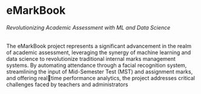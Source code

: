 # eMarkBook
<h6> Revolutionizing Academic Assessment with ML and Data Science</h6>
 <p>The eMarkBook project represents a significant advancement in the realm of 
academic assessment, leveraging the synergy of machine learning and data 
science to revolutionize traditional internal marks management systems. By 
automating attendance through a facial recognition system, streamlining the 
input of Mid-Semester Test (MST) and assignment marks, and offering realtime performance analytics, the project addresses critical challenges faced by 
teachers and administrators</p>
